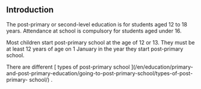 ##  Introduction

The post-primary or second-level education is for students aged 12 to 18
years. Attendance at school is compulsory for students aged under 16.

Most children start post-primary school at the age of 12 or 13. They must be
at least 12 years of age on 1 January in the year they start post-primary
school.

There are different [ types of post-primary school ](/en/education/primary-
and-post-primary-education/going-to-post-primary-school/types-of-post-primary-
school/) .
